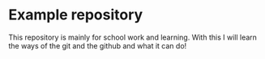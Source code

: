 # Example repository

This repository is mainly for school work and learning. With this I will learn the ways of the git and the github and what it can do!
